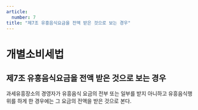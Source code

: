```yaml
---
article:
  number: 7
title: "제7조 유흥음식요금을 전액 받은 것으로 보는 경우"
---
```

# 개별소비세법

## 제7조 유흥음식요금을 전액 받은 것으로 보는 경우

과세유흥장소의 경영자가 유흥음식 요금의 전부 또는 일부를 받지 아니하고 유흥음식행위를 하게 한 경우에는 그 요금의 전액을 받은 것으로 본다.
